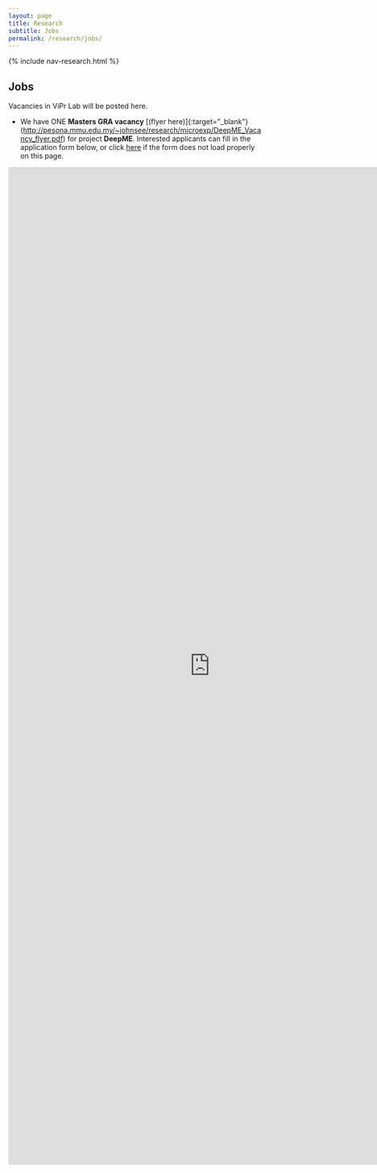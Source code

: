 ```yaml
---
layout: page
title: Research
subtitle: Jobs
permalink: /research/jobs/
---
```

{% include nav-research.html  %}

## Jobs

Vacancies in ViPr Lab will be posted here.
- We have ONE **Masters GRA vacancy** [(flyer here)]{:target="_blank"}(http://pesona.mmu.edu.my/~johnsee/research/microexp/DeepME_Vacancy_flyer.pdf) for project **DeepME**. Interested applicants can fill in the application form below, or click [here](https://www.formpl.us/form/5236576223232000) if the form does not load properly on this page.

<iframe src="https://www.formpl.us/form/5236576223232000" frameborder="0" width="800" height="1980" >
            Alternative text for browsers that do not understand IFrames.
</iframe>

